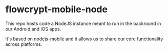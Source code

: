 # flowcrypt-mobile-node

This repo hosts code a NodeJS instance meant to run in the backround in our Android and iOS apps.

It's based on <a href="https://github.com/janeasystems/nodejs-mobile">nodejs-mobile</a> and it allows us to share our core functionality across platforms.
